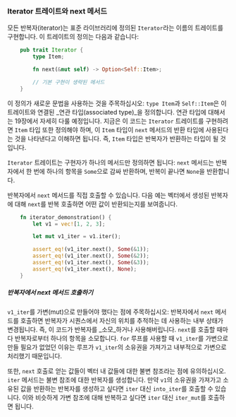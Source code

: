 ### Iterator 트레이트와 next 메서드

모든 반복자(iterator)는 표준 라이브러리에 정의된 `Iterator`라는 이름의 트레이트를 구현합니다. 이 트레이트의 정의는 다음과 같습니다:

```rust
    pub trait Iterator {
        type Item;

        fn next(&mut self) -> Option<Self::Item>;

        // 기본 구현이 생략된 메서드
    }
```

이 정의가 새로운 문법을 사용하는 것을 주목하십시오: `type Item`과 `Self::Item`은 이 트레이트와 연결된 _연관 타입(associated type)_을 정의합니다. 연관 타입에 대해서는 19장에서 자세히 다룰 예정입니다. 지금은 이 코드는 `Iterator` 트레이트를 구현하려면 `Item` 타입 또한 정의해야 하며, 이 `Item` 타입이 `next` 메서드의 반환 타입에 사용된다는 것을 나타낸다고 이해하면 됩니다. 즉, `Item` 타입은 반복자가 반환하는 타입이 될 것입니다.

`Iterator` 트레이트는 구현자가 하나의 메서드만 정의하면 됩니다: `next` 메서드는 반복자에서 한 번에 하나의 항목을 `Some`으로 감싸 반환하며, 반복이 끝나면 `None`을 반환합니다.

반복자에서 `next` 메서드를 직접 호출할 수 있습니다. 다음 예는 벡터에서 생성된 반복자에 대해 `next`를 반복 호출하면 어떤 값이 반환되는지를 보여줍니다.

```rust
    fn iterator_demonstration() {
        let v1 = vec![1, 2, 3];

        let mut v1_iter = v1.iter();

        assert_eq!(v1_iter.next(), Some(&1));
        assert_eq!(v1_iter.next(), Some(&2));
        assert_eq!(v1_iter.next(), Some(&3));
        assert_eq!(v1_iter.next(), None);
    }
```

##### 반복자에서 next 메서드 호출하기

`v1_iter`를 가변(mut)으로 만들어야 했다는 점에 주목하십시오: 반복자에서 `next` 메서드를 호출하면 반복자가 시퀀스에서 자신의 위치를 추적하는 데 사용하는 내부 상태가 변경됩니다. 즉, 이 코드가 반복자를 _소모_하거나 사용해버립니다. `next`를 호출할 때마다 반복자로부터 하나의 항목을 소모합니다. `for` 루프를 사용할 때 `v1_iter`를 가변으로 만들 필요가 없었던 이유는 루프가 `v1_iter`의 소유권을 가져가고 내부적으로 가변으로 처리했기 때문입니다.

또한, `next` 호출로 얻는 값들이 벡터 내 값들에 대한 불변 참조라는 점에 유의하십시오. `iter` 메서드는 불변 참조에 대한 반복자를 생성합니다. 만약 `v1`의 소유권을 가져가고 소유된 값을 반환하는 반복자를 생성하고 싶다면 `iter` 대신 `into_iter`를 호출할 수 있습니다. 이와 비슷하게 가변 참조에 대해 반복하고 싶다면 `iter` 대신 `iter_mut`를 호출하면 됩니다.